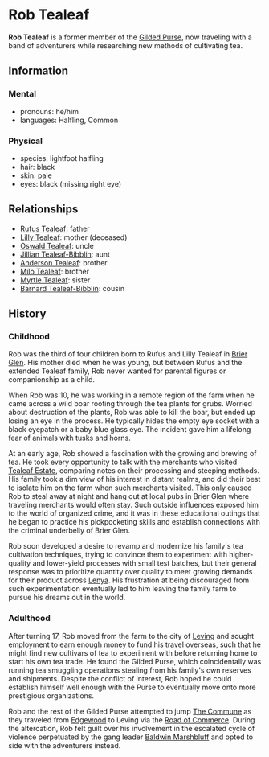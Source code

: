 # Rob Tealeaf

**Rob Tealeaf** is a former member of the [Gilded Purse](../../gilded-purse/gilded-purse.md), now traveling with a band of adventurers while researching new methods of cultivating tea.

## Information

### Mental

- pronouns: he/him
- languages: Halfling, Common

### Physical

- species: lightfoot halfling
- hair: black
- skin: pale
- eyes: black (missing right eye)

## Relationships

- [Rufus Tealeaf](../../tealeaf-estate/members/rufus-tealeaf.md): father
- [Lilly Tealeaf](../../tealeaf-estate/members/lilly-tealeaf.md): mother (deceased)
- [Oswald Tealeaf](../../tealeaf-estate.md/members/oswald-tealeaf.md): uncle
- [Jillian Tealeaf-Bibblin](../../tealeaf-estate.md/members/jillian-tealeaf-bibblin.md): aunt
- [Anderson Tealeaf](../../tealeaf-estate.md/members/anderson-tealeaf.md): brother
- [Milo Tealeaf](../../tealeaf-estate.md/members/milo-tealeaf.md): brother
- [Myrtle Tealeaf](../../tealeaf-estate.md/members/myrtle-tealeaf.md): sister
- [Barnard Tealeaf-Bibblin](../../tealeaf-estate.md/members/barnard-tealeaf-bibblin.md): cousin

## History

### Childhood

Rob was the third of four children born to Rufus and Lilly Tealeaf in [Brier Glen](../../../ch-2-people-of-mote/societies/esterfell-accord/brier-glen.md). His mother died when he was young, but between Rufus and the extended Tealeaf family, Rob never wanted for parental figures or companionship as a child.

When Rob was 10, he was working in a remote region of the farm when he came across a wild boar rooting through the tea plants for grubs. Worried about destruction of the plants, Rob was able to kill the boar, but ended up losing an eye in the process. He typically hides the empty eye socket with a black eyepatch or a baby blue glass eye. The incident gave him a lifelong fear of animals with tusks and horns.

At an early age, Rob showed a fascination with the growing and brewing of tea. He took every opportunity to talk with the merchants who visited [Tealeaf Estate](../../tealeaf-estate/tealeaf-estate.md), comparing notes on their processing and steeping methods. His family took a dim view of his interest in distant realms, and did their best to isolate him on the farm when such merchants visited. This only caused Rob to steal away at night and hang out at local pubs in Brier Glen where traveling merchants would often stay. Such outside influences exposed him to the world of organized crime, and it was in these educational outings that he began to practice his pickpocketing skills and establish connections with the criminal underbelly of Brier Glen.

Rob soon developed a desire to revamp and modernize his family's tea cultivation techniques, trying to convince them to experiment with higher-quality and lower-yield processes with small test batches, but their general response was to prioritize quantity over quality to meet growing demands for their product across [Lenya](../../../ch-1-welcome-to-mote/esterfell/lenya/lenya.md). His frustration at being discouraged from such experimentation eventually led to him leaving the family farm to pursue his dreams out in the world.

### Adulthood

After turning 17, Rob moved from the farm to the city of [Leving](../../../ch-2-people-of-mote/societies/esterfell-accord/leving/leving.md) and sought employment to earn enough money to fund his travel overseas, such that he might find new cultivars of tea to experiment with before returning home to start his own tea trade. He found the Gilded Purse, which coincidentally was running tea smuggling operations stealing from his family's own reserves and shipments. Despite the conflict of interest, Rob hoped he could establish himself well enough with the Purse to eventually move onto more prestigious organizations.

Rob and the rest of the Gilded Purse attempted to jump [The Commune](../the-commune.md) as they traveled from [Edgewood](../../../ch-2-people-of-mote/societies/esterfell-accord/edgewood/edgewood.md) to Leving via the [Road of Commerce](../../../ch-2-people-of-mote/societies/esterfell-accord/road-of-commerce.md). During the altercation, Rob felt guilt over his involvement in the escalated cycle of violence perpetuated by the gang leader [Baldwin Marshbluff](../../gilded-purse/members/baldwin-marshbluff.md) and opted to side with the adventurers instead.
